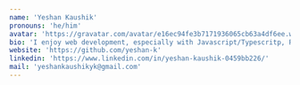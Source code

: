 ```yaml
---
name: 'Yeshan Kaushik'
pronouns: 'he/him'
avatar: 'https://gravatar.com/avatar/e16ec94fe3b7171936065cb63a4df6ee.webp?size=256'
bio: 'I enjoy web development, especially with Javascript/Typescritp, React, Java, and PostgreSQL.'
website: 'https://github.com/yeshan-k'
linkedin: 'https://www.linkedin.com/in/yeshan-kaushik-0459bb226/'
mail: 'yeshankaushikyk@gmail.com'
---
```

